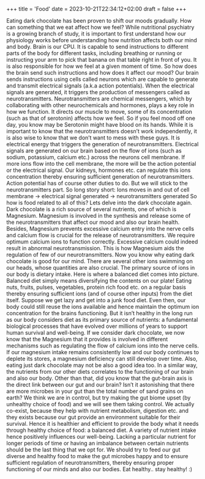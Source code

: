 +++
title = 'Food'
date = 2023-10-21T22:34:12+02:00
draft = false
+++


Eating dark chocolate has been proven to shift our moods gradually. How can something that we eat affect how we feel?
While nutritional psychiatry is a growing branch of study, it is important to first understand how our physiology works before understanding how nutrition affects both our mind and body.
Brain is our CPU. It is capable to send instructions to different parts of the body for different tasks, including breathing or running or instructing your arm to pick that banana on that table right in front of you. It is also responsible for how we feel at a given moment of time. So how does the brain send such instructions and how does it affect our mood?
Our brain sends instructions using cells called neurons which are capable to generate and transmit electrical signals (a.k.a action potentials). When the electrical signals are generated, it triggers the production of messengers called as neurotransmitters.
Neurotransmitters are chemical messengers, which by collaborating with other neurochemicals and hormones, plays a key role in how we function.
It directs our muscle to move, some of its concentration (such as that of serotonin) affects how we feel. So if you feel mood off one day, you know may be Serotonin might have blood on its hands. While it is important to know that the neurotransmitters doesn’t work independently, it is also wise to know that we don’t want to mess with these guys.
It is electrical energy that triggers the generation of neurotransmitters. Electrical signals are generated on our brain based on the flow of ions (such as sodium, potassium, calcium etc.) across the neurons cell membrane. If more ions flow into the cell membrane, the more will be the action potential or the electrical signal. Our kidneys, hormones etc. can regulate this ions concentration thereby ensuring sufficient generation of neurotransmitters. Action potential has of course other duties to do. But we will stick to the neurotransmitters part. So long story short:
Ions moves in and out of cell membrane -> electrical signal generated -> neurotransmitters generated
So how is food related to all of this? Lets delve into the dark chocolate again. Dark chocolate is a rich source of several nutrients, one of which is Magnesium. Magnesium is involved in the synthesis and release some of the neurotransmitters that affect our mood and also our brain health. Besides, Magnesium prevents excessive calcium entry into the nerve cells and calcium flow is crucial for the release of neurotransmitters. We require optimum calcium ions to function correctly. Excessive calcium could indeed result in abnormal neurotransmission. This is how Magnesium aids the regulation of few of our neurotransmitters. Now you know why eating dark chocolate is good for our mind.
There are several other ions swimming on our heads, whose quantities are also crucial.
The primary source of ions in our body is dietary intake.
Here is where a balanced diet comes into picture. Balanced diet simply means diversifying the contents on our plate! Eating nuts, fruits, pulses, vegetables, protein rich food etc. on a regular basis thereby ensuring sufficient ions (and of course other inputs) from the diet itself. Suppose we get lazy and get into a junk food diet. Even then, our body could still reuse the ions available and hence maintain the optimum ion concentration for the brains functioning. But it isn’t healthy in the long run as our body considers diet as its primary source of nutrients: a fundamental biological processes that have evolved over millions of years to support human survival and well-being.
If we consider dark chocolate, we now know that the Magnesium that it provides is involved in different mechanisms such as regulating the flow of calcium ions into the nerve cells. If our magnesium intake remains consistently low and our body continues to deplete its stores, a magnesium deficiency can still develop over time. Also, eating just dark chocolate may not be also a good idea too. In a similar way, the nutrients from our other diets correlates to the functioning of our brain and also our body.
Other than that, did you know that the gut-brain axis is the direct link between our gut and our brain? Isn’t it astonishing that there are more microbes in your gut than the total number of sand grains on earth? We think we are in control, but try making the gut biome upset (by unhealthy choice of food) and we will see them taking control. We actually co-exist, because they help with nutrient metabolism, digestion etc. and they exists because our gut provide an environment suitable for their survival.
Hence it is healthier and efficient to provide the body what it needs through healthy choice of food: a balanced diet.
A variety of nutrient intake hence positively influences our well-being. Lacking a particular nutrient for longer periods of time or having an imbalance between certain nutrients should be the last thing that we opt for. We should try to feed our gut diverse and healthy food to make the gut microbes happy and to ensure sufficient regulation of neurotransmitters, thereby ensuring proper functioning of our minds and also our bodies.
Eat healthy.. stay healthy! :)